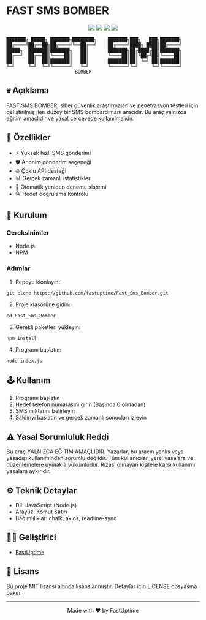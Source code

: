 # FAST SMS BOMBER

<p align="center">
  <img src="https://img.shields.io/badge/Version-5.0-green" />
  <img src="https://img.shields.io/badge/Language-JavaScript-yellow" />
  <img src="https://img.shields.io/badge/Platform-Cross--Platform-blue" />
  <img src="https://img.shields.io/badge/Status-Active-red" />
</p>

```
███████╗ █████╗ ███████╗████████╗    ███████╗███╗   ███╗███████╗ 
██╔════╝██╔══██╗██╔════╝╚══██╔══╝    ██╔════╝████╗ ████║██╔════╝ 
█████╗  ███████║███████╗   ██║       ███████╗██╔████╔██║███████╗ 
██╔══╝  ██╔══██║╚════██║   ██║       ╚════██║██║╚██╔╝██║╚════██║ 
██║     ██║  ██║███████║   ██║       ███████║██║ ╚═╝ ██║███████║
╚═╝     ╚═╝  ╚═╝╚══════╝   ╚═╝       ╚══════╝╚═╝     ╚═╝╚══════╝
                         BOMBER
```

## 💀 Açıklama
FAST SMS BOMBER, siber güvenlik araştırmaları ve penetrasyon testleri için geliştirilmiş ileri düzey bir SMS bombardımanı aracıdır. Bu araç yalnızca eğitim amaçlıdır ve yasal çerçevede kullanılmalıdır.

## 🚀 Özellikler
- ⚡ Yüksek hızlı SMS gönderimi
- 🛡️ Anonim gönderim seçeneği 
- 🌐 Çoklu API desteği
- 📊 Gerçek zamanlı istatistikler
- 🔄 Otomatik yeniden deneme sistemi
- 🔍 Hedef doğrulama kontrolü

## 🔧 Kurulum

### Gereksinimler
- Node.js
- NPM

### Adımlar
1. Repoyu klonlayın:
```
git clone https://github.com/fastuptime/Fast_Sms_Bomber.git
```

2. Proje klasörüne gidin:
```
cd Fast_Sms_Bomber
```

3. Gerekli paketleri yükleyin:
```
npm install
```

4. Programı başlatın:
```
node index.js
```

## 🕹️ Kullanım
1. Programı başlatın
2. Hedef telefon numarasını girin (Başında 0 olmadan)
3. SMS miktarını belirleyin
4. Saldırıyı başlatın ve gerçek zamanlı sonuçları izleyin

## ⚠️ Yasal Sorumluluk Reddi
Bu araç YALNIZCA EĞİTİM AMAÇLIDIR. Yazarlar, bu aracın yanlış veya yasadışı kullanımından sorumlu değildir. Tüm kullanıcılar, yerel yasalara ve düzenlemelere uymakla yükümlüdür. Rızası olmayan kişilere karşı kullanımı yasalara aykırıdır.

## ⚙️ Teknik Detaylar
- Dil: JavaScript (Node.js)
- Arayüz: Komut Satırı
- Bağımlılıklar: chalk, axios, readline-sync

## 👨‍💻 Geliştirici
- [FastUptime](https://github.com/fastuptime)

## 📜 Lisans
Bu proje MIT lisansı altında lisanslanmıştır. Detaylar için LICENSE dosyasına bakın.

---
<p align="center">Made with ❤️ by FastUptime</p>
